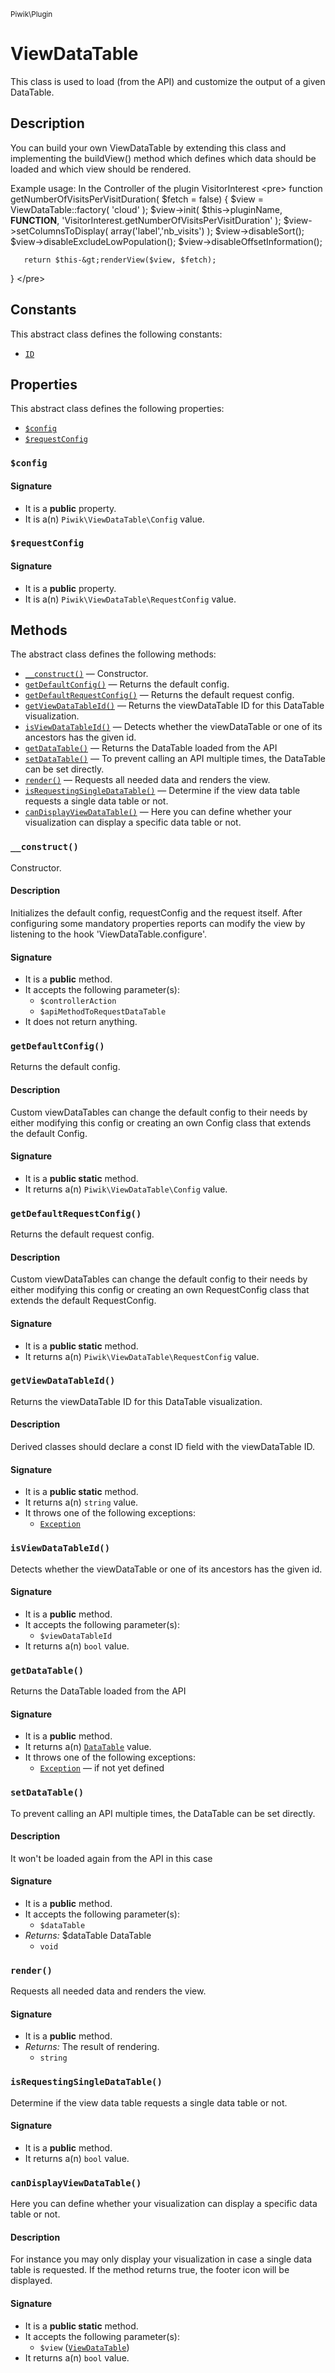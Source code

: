 <small>Piwik\Plugin</small>

ViewDataTable
=============

This class is used to load (from the API) and customize the output of a given DataTable.

Description
-----------

You can build your own ViewDataTable by extending this class and implementing the buildView() method which defines
which data should be loaded and which view should be rendered.

Example usage:
In the Controller of the plugin VisitorInterest
&lt;pre&gt;
   function getNumberOfVisitsPerVisitDuration( $fetch = false)
 {
       $view = ViewDataTable::factory( &#039;cloud&#039; );
       $view-&gt;init( $this-&gt;pluginName,  __FUNCTION__, &#039;VisitorInterest.getNumberOfVisitsPerVisitDuration&#039; );
       $view-&gt;setColumnsToDisplay( array(&#039;label&#039;,&#039;nb_visits&#039;) );
       $view-&gt;disableSort();
       $view-&gt;disableExcludeLowPopulation();
       $view-&gt;disableOffsetInformation();

       return $this-&gt;renderView($view, $fetch);
   }
&lt;/pre&gt;


Constants
---------

This abstract class defines the following constants:

- [`ID`](#ID)

Properties
----------

This abstract class defines the following properties:

- [`$config`](#$config)
- [`$requestConfig`](#$requestConfig)

### `$config` <a name="config"></a>

#### Signature

- It is a **public** property.
- It is a(n) `Piwik\ViewDataTable\Config` value.

### `$requestConfig` <a name="requestConfig"></a>

#### Signature

- It is a **public** property.
- It is a(n) `Piwik\ViewDataTable\RequestConfig` value.

Methods
-------

The abstract class defines the following methods:

- [`__construct()`](#__construct) &mdash; Constructor.
- [`getDefaultConfig()`](#getDefaultConfig) &mdash; Returns the default config.
- [`getDefaultRequestConfig()`](#getDefaultRequestConfig) &mdash; Returns the default request config.
- [`getViewDataTableId()`](#getViewDataTableId) &mdash; Returns the viewDataTable ID for this DataTable visualization.
- [`isViewDataTableId()`](#isViewDataTableId) &mdash; Detects whether the viewDataTable or one of its ancestors has the given id.
- [`getDataTable()`](#getDataTable) &mdash; Returns the DataTable loaded from the API
- [`setDataTable()`](#setDataTable) &mdash; To prevent calling an API multiple times, the DataTable can be set directly.
- [`render()`](#render) &mdash; Requests all needed data and renders the view.
- [`isRequestingSingleDataTable()`](#isRequestingSingleDataTable) &mdash; Determine if the view data table requests a single data table or not.
- [`canDisplayViewDataTable()`](#canDisplayViewDataTable) &mdash; Here you can define whether your visualization can display a specific data table or not.

### `__construct()` <a name="__construct"></a>

Constructor.

#### Description

Initializes the default config, requestConfig and the request itself. After configuring some
mandatory properties reports can modify the view by listening to the hook &#039;ViewDataTable.configure&#039;.

#### Signature

- It is a **public** method.
- It accepts the following parameter(s):
    - `$controllerAction`
    - `$apiMethodToRequestDataTable`
- It does not return anything.

### `getDefaultConfig()` <a name="getDefaultConfig"></a>

Returns the default config.

#### Description

Custom viewDataTables can change the default config to their needs by either
modifying this config or creating an own Config class that extends the default Config.

#### Signature

- It is a **public static** method.
- It returns a(n) `Piwik\ViewDataTable\Config` value.

### `getDefaultRequestConfig()` <a name="getDefaultRequestConfig"></a>

Returns the default request config.

#### Description

Custom viewDataTables can change the default config to their needs by either
modifying this config or creating an own RequestConfig class that extends the default RequestConfig.

#### Signature

- It is a **public static** method.
- It returns a(n) `Piwik\ViewDataTable\RequestConfig` value.

### `getViewDataTableId()` <a name="getViewDataTableId"></a>

Returns the viewDataTable ID for this DataTable visualization.

#### Description

Derived classes  should declare a const ID field
with the viewDataTable ID.

#### Signature

- It is a **public static** method.
- It returns a(n) `string` value.
- It throws one of the following exceptions:
    - [`Exception`](http://php.net/class.Exception)

### `isViewDataTableId()` <a name="isViewDataTableId"></a>

Detects whether the viewDataTable or one of its ancestors has the given id.

#### Signature

- It is a **public** method.
- It accepts the following parameter(s):
    - `$viewDataTableId`
- It returns a(n) `bool` value.

### `getDataTable()` <a name="getDataTable"></a>

Returns the DataTable loaded from the API

#### Signature

- It is a **public** method.
- It returns a(n) [`DataTable`](../../Piwik/DataTable.md) value.
- It throws one of the following exceptions:
    - [`Exception`](http://php.net/class.Exception) &mdash; if not yet defined

### `setDataTable()` <a name="setDataTable"></a>

To prevent calling an API multiple times, the DataTable can be set directly.

#### Description

It won&#039;t be loaded again from the API in this case

#### Signature

- It is a **public** method.
- It accepts the following parameter(s):
    - `$dataTable`
- _Returns:_ $dataTable DataTable
    - `void`

### `render()` <a name="render"></a>

Requests all needed data and renders the view.

#### Signature

- It is a **public** method.
- _Returns:_ The result of rendering.
    - `string`

### `isRequestingSingleDataTable()` <a name="isRequestingSingleDataTable"></a>

Determine if the view data table requests a single data table or not.

#### Signature

- It is a **public** method.
- It returns a(n) `bool` value.

### `canDisplayViewDataTable()` <a name="canDisplayViewDataTable"></a>

Here you can define whether your visualization can display a specific data table or not.

#### Description

For instance you may
only display your visualization in case a single data table is requested. If the method returns true, the footer
icon will be displayed.

#### Signature

- It is a **public static** method.
- It accepts the following parameter(s):
    - `$view` ([`ViewDataTable`](../../Piwik/Plugin/ViewDataTable.md))
- It returns a(n) `bool` value.

